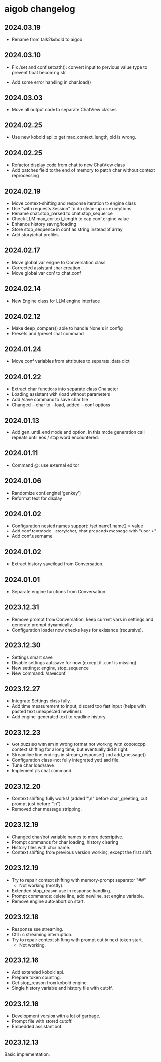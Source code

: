 # aigob changelog

## 2024.03.19

- Rename from talk2kobold to aigob

## 2024.03.10

- Fix /set and conf.setpath(): convert input to previous value type
    to prevent float becoming str

- Add some error handling in char.load()

## 2024.03.03

- Move all output code to separate ChatView classes

## 2024.02.25

- Use new kobold api to get max_context_length, old is wrong.

## 2024.02.25

- Refactor display code from chat to new ChatView class
- Add patches field to the end of memory to patch char
    without context reprocessing

## 2024.02.19

- Move context-shifting and response iteration to engine class
- Use "with requests.Session" to do clean-up on exceptions
- Rename chat.stop_parsed to chat.stop_sequence
- Check LLM max_context_length to cap conf.engine value
- Enhance history saving/loading
- Store stop_sequence in conf as string instead of array
- Add story/chat profiles

## 2024.02.17

- Move global var engine to Conversation class
- Corrected assistant char creation
- Move global var conf to chat.conf

## 2024.02.14

- New Engine class for LLM engine interface

## 2024.02.12

- Make deep_compare() able to handle None's in config
- Presets and /preset chat command

## 2024.01.24

- Move conf variables from attributes to separate .data dict

## 2024.01.22

- Extract char functions into separate class Character
- Loading assistant with /load without parameters
- Add /save command to save char file
- Changed --char to --load, added --conf options

## 2024.01.13

- Add gen_until_end mode and option.
    In this mode generation call repeats until eos / stop word encountered.

## 2024.01.11

- Command @: use external editor

## 2024.01.06

- Randomize conf.engine['genkey']
- Reformat text for display

## 2024.01.02

- Configuration nested names support: /set name1.name2 = value
- Add conf.textmode - story/chat, chat prepends message with "user >"
- Add conf.username

## 2024.01.02

- Extract history save/load from Conversation.

## 2024.01.01

- Separate engine functions from Conversation.

## 2023.12.31

- Remove prompt from Conversation, keep current vars in settings
    and generate prompt dynamically.
- Configuration loader now checks keys for existance (recursive).

## 2023.12.30

- Settings smart save
- Disable settings autosave for now (except if .conf is missing)
- New settings: engine, stop_sequence
- New command: /saveconf

## 2023.12.27

- Integrate Settings class fully.
- Add time measurement to input, discard too fast input
    (helps with pasted text unexpected newlines).
- Add engine-generated text to readline history.

## 2023.12.23

- Got puzzled with llm in wrong format not working with koboldcpp
    context shifting for a long time, but eventually did it right.
- Streamline line endings in stream_response() and add_message()
- Configuration class (not fully integrated yet) and file.
- Tune char load/save.
- Implement /ls chat command.

## 2023.12.20

- Context shifting fully works!
      (added "\n" before char_greeting, cut prompt just before "\n")
- Removed char message stripping.

## 2023.12.19

- Changed char/bot variable names to more descriptive.
- Prompt commands for char loading, history clearing
- History files with char name.
- Context shifting from previous version working, except the first shift.

## 2023.12.19

- Try to repair context shifting with memory-prompt separator "##"
    - Not working (mostly).
- Extended stop_reason use in response handling.
- Prompt commands: delete line, add newline, set engine variable.
- Remove engine auto-abort on start.

## 2023.12.18

- Response sse streaming.
- Ctrl+c streaming interruption.
- Try to repair context shifting with prompt cut to next token start.
    - Not working.

## 2023.12.16

- Add extended kobold api.
- Prepare token counting.
- Get stop_reason from kobold engine.
- Single history variable and history file with cutoff.

## 2023.12.16

- Development version with a lot of garbage.
- Prompt file with stored cutoff.
- Embedded assistant bot.

## 2023.12.13

Basic implementation.
